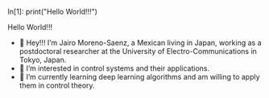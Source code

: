 In[1]: print("Hello World!!!")

Hello World!!!

- 👋 Hey!!! I’m Jairo Moreno-Saenz, a Mexican living in Japan, working as a postdoctoral researcher at the University of Electro-Communications in Tokyo, Japan.
- 👀 I’m interested in control systems and their applications.
- 🌱 I’m currently learning deep learning algorithms and am willing to apply them in control theory.


<!---
ThisIsJairo/ThisIsJairo is a ✨ special ✨ repository because its `README.md` (this file) appears on your GitHub profile.
You can click the Preview link to take a look at your changes.
--->
